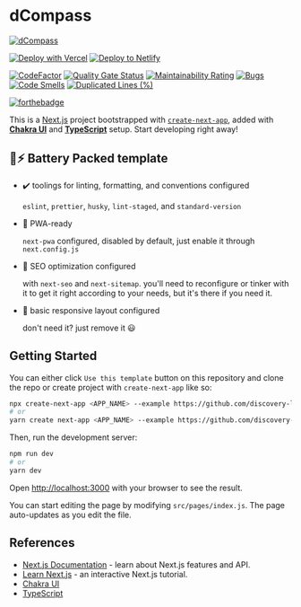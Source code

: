 # dCompass

[![dCompass](https://socialify.git.ci/discovery-labs/dCompass/image?description=1&descriptionEditable=Template%20to%20quickly%20initialize%20nextjs%20app%20with%20Chakra%20UI%20%26%20Typescript%20setup&logo=https%3A%2F%2FdCompass.dao%2Fapp_icons%2Fnextchakra-starter.svg&owner=1&pattern=Circuit%20Board&stargazers=1&theme=Dark)](https://github.com/discovery-labs/dCompass)

[![Deploy with Vercel](https://vercel.com/button)](https://vercel.com/import/git?s=https://github.com/discovery-labs/dCompass) [![Deploy to Netlify](https://www.netlify.com/img/deploy/button.svg)](https://app.netlify.com/start/deploy?repository=https://github.com/discovery-labs/dCompass)

[![CodeFactor](https://www.codefactor.io/repository/github/discovery-labs/dCompass/badge)](https://www.codefactor.io/repository/github/discovery-labs/dCompass)
[![Quality Gate Status](https://sonarcloud.io/api/project_badges/measure?project=discovery-labs_nextchakra-starter&metric=alert_status)](https://sonarcloud.io/dashboard?id=discovery-labs_nextchakra-starter) [![Maintainability Rating](https://sonarcloud.io/api/project_badges/measure?project=discovery-labs_nextchakra-starter&metric=sqale_rating)](https://sonarcloud.io/dashboard?id=discovery-labs_nextchakra-starter) [![Bugs](https://sonarcloud.io/api/project_badges/measure?project=discovery-labs_nextchakra-starter&metric=bugs)](https://sonarcloud.io/dashboard?id=discovery-labs_nextchakra-starter) [![Code Smells](https://sonarcloud.io/api/project_badges/measure?project=discovery-labs_nextchakra-starter&metric=code_smells)](https://sonarcloud.io/dashboard?id=discovery-labs_nextchakra-starter) [![Duplicated Lines (%)](https://sonarcloud.io/api/project_badges/measure?project=discovery-labs_nextchakra-starter&metric=duplicated_lines_density)](https://sonarcloud.io/dashboard?id=discovery-labs_nextchakra-starter)

[![forthebadge](https://forthebadge.com/images/badges/made-with-typescript.svg)](https://forthebadge.com)

This is a [Next.js](https://nextjs.org/) project bootstrapped with [`create-next-app`](https://github.com/vercel/next.js/tree/canary/packages/create-next-app), added with [**Chakra UI**](https://chakra-ui.com) and [**TypeScript**](https://www.typescriptlang.org) setup.
Start developing right away!

## 🔋⚡ Battery Packed template

- ✔️ toolings for linting, formatting, and conventions configured

  `eslint`, `prettier`, `husky`, `lint-staged`, and `standard-version`

- 📱 PWA-ready

  `next-pwa` configured, disabled by default, just enable it through `next.config.js`

- 🔎 SEO optimization configured

  with `next-seo` and `next-sitemap`. you'll need to reconfigure or tinker with it to get it right according to your needs, but it's there if you need it.

- 🎨 basic responsive layout configured

  don't need it? just remove it 😃

## Getting Started

You can either click `Use this template` button on this repository and clone the repo or create project with `create-next-app` like so:

```bash
npx create-next-app <APP_NAME> --example https://github.com/discovery-labs/dCompass
# or
yarn create next-app <APP_NAME> --example https://github.com/discovery-labs/dCompass
```

Then, run the development server:

```bash
npm run dev
# or
yarn dev
```

Open [http://localhost:3000](http://localhost:3000) with your browser to see the result.

You can start editing the page by modifying `src/pages/index.js`. The page auto-updates as you edit the file.

## References

- [Next.js Documentation](https://nextjs.org/docs) - learn about Next.js features and API.
- [Learn Next.js](https://nextjs.org/learn) - an interactive Next.js tutorial.
- [Chakra UI](https://chakra-ui.com)
- [TypeScript](https://www.typescriptlang.org)
